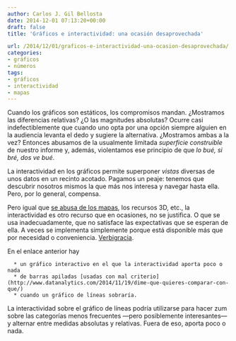 ```yaml
---
author: Carlos J. Gil Bellosta
date: 2014-12-01 07:13:20+00:00
draft: false
title: 'Gráficos e interactividad: una ocasión desaprovechada'

url: /2014/12/01/graficos-e-interactividad-una-ocasion-desaprovechada/
categories:
- gráficos
- números
tags:
- gráficos
- interactividad
- mapas
---
```


Cuando los gráficos son estáticos, los compromisos mandan. ¿Mostramos las diferencias relativas? ¿O las magnitudes absolutas? Ocurre casi indefectiblemente que cuando uno opta por una opción siempre alguien en la audiencia levanta el dedo y sugiere la alternativa. ¿Mostramos ambas a la vez? Entonces abusamos de la usualmente limitada _superficie construible_ de nuestro informe y, además, violentamos ese principio de que _lo bué, si bré, dos ve bué_.

La interactividad en los gráficos permite superponer _vistas_ diversas de unos datos en un recinto acotado. Pagamos un peaje: tenemos que descubrir nosotros mismos la que más nos interesa y navegar hasta ella. Pero, por lo general, compensa.

Pero igual que [se abusa de los mapas](http://www.datanalytics.com/2013/03/19/mapas-realmente-necesarios/), los recursos 3D, etc., la interactividad es otro recurso que en ocasiones, no se justifica. O que se usa inadecuadamente, que no satisface las expectativas que se esperan de ella. A veces se implementa simplemente porque está disponible más que por necesidad o conveniencia. [Verbigracia](http://www.elconfidencial.com/alma-corazon-vida/2014-11-26/asi-comiamos-los-espanoles-asi-comemos-como-ha-cambiado-nuestra-dieta-en-50-anos_505479/).

En el enlace anterior hay



	  * un gráfico interactivo en el que la interactividad aporta poco o nada
	  * de barras apiladas [usadas con mal criterio](http://www.datanalytics.com/2014/11/19/dime-que-quieres-comparar-con-que/)
	  * cuando un gráfico de líneas sobraría.


La interactividad sobre el gráfico de líneas podría utilizarse para hacer zum sobre las categorías menos frecuentes —pero posiblemente interesantes— y alternar entre medidas absolutas y relativas. Fuera de eso, aporta poco o nada.
